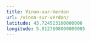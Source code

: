 ```yaml
---
title: Vinon-sur-Verdon
url: /vinon-sur-verdon/
latitude: 43.724523100000006
longitude: 5.8127808000000005
---
```


